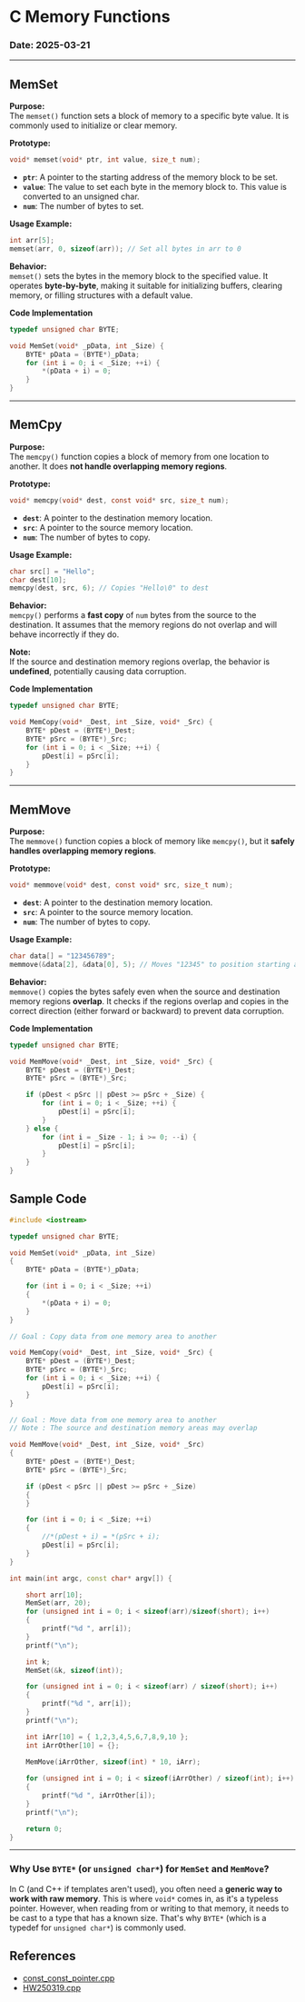# C Memory Functions

### Date: 2025-03-21

---

## MemSet

**Purpose:**  
The `memset()` function sets a block of memory to a specific byte value. It is commonly used to initialize or clear memory.

**Prototype:**
```c
void* memset(void* ptr, int value, size_t num);
```

- **`ptr`**: A pointer to the starting address of the memory block to be set.
- **`value`**: The value to set each byte in the memory block to. This value is converted to an unsigned char.
- **`num`**: The number of bytes to set.

**Usage Example:**
```c
int arr[5];
memset(arr, 0, sizeof(arr)); // Set all bytes in arr to 0
```

**Behavior:**  
`memset()` sets the bytes in the memory block to the specified value. It operates **byte-by-byte**, making it suitable for initializing buffers, clearing memory, or filling structures with a default value.


**Code Implementation**
```cpp
typedef unsigned char BYTE;

void MemSet(void* _pData, int _Size) {
    BYTE* pData = (BYTE*)_pData;
    for (int i = 0; i < _Size; ++i) {
        *(pData + i) = 0;
    }
}
```

---

## MemCpy

**Purpose:**  
The `memcpy()` function copies a block of memory from one location to another. It does **not handle overlapping memory regions**.

**Prototype:**
```c
void* memcpy(void* dest, const void* src, size_t num);
```

- **`dest`**: A pointer to the destination memory location.
- **`src`**: A pointer to the source memory location.
- **`num`**: The number of bytes to copy.

**Usage Example:**
```c
char src[] = "Hello";
char dest[10];
memcpy(dest, src, 6); // Copies "Hello\0" to dest
```

**Behavior:**  
`memcpy()` performs a **fast copy** of `num` bytes from the source to the destination. It assumes that the memory regions do not overlap and will behave incorrectly if they do.

**Note:**  
If the source and destination memory regions overlap, the behavior is **undefined**, potentially causing data corruption.

**Code Implementation**
```cpp
typedef unsigned char BYTE;

void MemCopy(void* _Dest, int _Size, void* _Src) {
    BYTE* pDest = (BYTE*)_Dest;
    BYTE* pSrc = (BYTE*)_Src;
    for (int i = 0; i < _Size; ++i) {
        pDest[i] = pSrc[i];
    }
}
```

---

## MemMove

**Purpose:**  
The `memmove()` function copies a block of memory like `memcpy()`, but it **safely handles overlapping memory regions**.

**Prototype:**
```c
void* memmove(void* dest, const void* src, size_t num);
```

- **`dest`**: A pointer to the destination memory location.
- **`src`**: A pointer to the source memory location.
- **`num`**: The number of bytes to copy.

**Usage Example:**
```c
char data[] = "123456789";
memmove(&data[2], &data[0], 5); // Moves "12345" to position starting at index 2
```

**Behavior:**  
`memmove()` copies the bytes safely even when the source and destination memory regions **overlap**. It checks if the regions overlap and copies in the correct direction (either forward or backward) to prevent data corruption.


**Code Implementation**
```cpp
typedef unsigned char BYTE;

void MemMove(void* _Dest, int _Size, void* _Src) {
    BYTE* pDest = (BYTE*)_Dest;
    BYTE* pSrc = (BYTE*)_Src;

    if (pDest < pSrc || pDest >= pSrc + _Size) {
        for (int i = 0; i < _Size; ++i) {
            pDest[i] = pSrc[i];
        }
    } else {
        for (int i = _Size - 1; i >= 0; --i) {
            pDest[i] = pSrc[i];
        }
    }
}

```

## Sample Code 

```cpp
#include <iostream>

typedef unsigned char BYTE;

void MemSet(void* _pData, int _Size)
{
	BYTE* pData = (BYTE*)_pData;

	for (int i = 0; i < _Size; ++i)
	{
		*(pData + i) = 0;
	}
}

// Goal : Copy data from one memory area to another

void MemCopy(void* _Dest, int _Size, void* _Src) {
	BYTE* pDest = (BYTE*)_Dest;
	BYTE* pSrc = (BYTE*)_Src;
	for (int i = 0; i < _Size; ++i) {
		pDest[i] = pSrc[i];
	}
}

// Goal : Move data from one memory area to another 
// Note : The source and destination memory areas may overlap 

void MemMove(void* _Dest, int _Size, void* _Src)
{
	BYTE* pDest = (BYTE*)_Dest;
	BYTE* pSrc = (BYTE*)_Src;

	if (pDest < pSrc || pDest >= pSrc + _Size) 
	{
	}

	for (int i = 0; i < _Size; ++i)
	{
		//*(pDest + i) = *(pSrc + i);
		pDest[i] = pSrc[i];
	}
}

int main(int argc, const char* argv[]) {

	short arr[10];
	MemSet(arr, 20); 
	for (unsigned int i = 0; i < sizeof(arr)/sizeof(short); i++)
	{
		printf("%d ", arr[i]);
	}
	printf("\n");

	int k;
	MemSet(&k, sizeof(int));

	for (unsigned int i = 0; i < sizeof(arr) / sizeof(short); i++)
	{
		printf("%d ", arr[i]);
	}
	printf("\n");

	int iArr[10] = { 1,2,3,4,5,6,7,8,9,10 };
	int iArrOther[10] = {};
	
	MemMove(iArrOther, sizeof(int) * 10, iArr);

	for (unsigned int i = 0; i < sizeof(iArrOther) / sizeof(int); i++)
	{
		printf("%d ", iArrOther[i]);
	}
	printf("\n");

	return 0; 
}
```

---

### Why Use `BYTE*` (or `unsigned char*`) for `MemSet` and `MemMove`?

In C (and C++ if templates aren't used), you often need a **generic way to work with raw memory**. This is where `void*` comes in, as it's a typeless pointer. However, when reading from or writing to that memory, it needs to be cast to a type that has a known size. That's why `BYTE*` (which is a typedef for `unsigned char*`) is commonly used.

## References

- [const_const_pointer.cpp](codes/const_const_pointer.cpp)
- [HW250319.cpp](codes/HW250319.cpp)